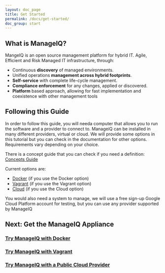 ```yaml
---
layout: doc_page
title: Get Started
permalink: /docs/get-started/
doc_group: start
---
```


## What is ManageIQ?

MangeIQ is an open source management platform for hybrid IT. Agile, Efficient and Risk Managed IT infrastructure, through:

* Continuous **discovery** of managed environments.
* Unified operations **management across hybrid footprints**.
* **Self-service** with complete life-cycle management.
* **Compliance enforcement** for any changes, applied or discovered.
* **Platform** based approach, allowing for fast implementation and coexistence with other management tools

## Following this Guide

In order to follow this guide, you will needa computer that allows you to run the software and a provider to connect to. ManageiQ can be installed in many different providers, virtual or cloud. We will provide some options in this tutorial but you can check in the documentation for other options.
Requirements vary depending on your choice.

There is a concept guide that you can check if you need a definition:
[Concepts Guide](/docs/get-started/concepts)


Current options are:

 - [Docker](/docs/get-started/docker) (if you use the Docker option)
 - [Vagrant](/docs/get-started/vagrant) (if you use the Vagrant option)
 - [Cloud](/docs/get-started/cloud) (if you use the Cloud option)

You would also need a system to manage, we will use a free sign-up Google Cloud Platform account for testing, but you can use any provider supported by ManageIQ

## Next: Get the ManageIQ Appliance

### [Try ManageIQ with Docker](/docs/get-started/docker)
### [Try ManageIQ with Vagrant](/docs/get-started/vagrant)
### [Try ManageIQ with a Public Cloud Provider](/docs/get-started/cloud)
